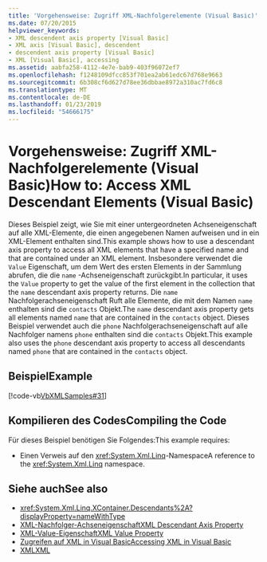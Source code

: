```yaml
---
title: 'Vorgehensweise: Zugriff XML-Nachfolgerelemente (Visual Basic)'
ms.date: 07/20/2015
helpviewer_keywords:
- XML descendent axis property [Visual Basic]
- XML axis [Visual Basic], descendent
- descendent axis property [Visual Basic]
- XML [Visual Basic], accessing
ms.assetid: aabfa258-4112-4e7e-bab9-403f96072ef7
ms.openlocfilehash: f1248109dfcc853f701ea2ab61edc67d768e9663
ms.sourcegitcommit: 6b308cf6d627d78ee36dbbae8972a310ac7fd6c8
ms.translationtype: MT
ms.contentlocale: de-DE
ms.lasthandoff: 01/23/2019
ms.locfileid: "54666175"
---
```

# <a name="how-to-access-xml-descendant-elements-visual-basic"></a><span data-ttu-id="21b6e-102">Vorgehensweise: Zugriff XML-Nachfolgerelemente (Visual Basic)</span><span class="sxs-lookup"><span data-stu-id="21b6e-102">How to: Access XML Descendant Elements (Visual Basic)</span></span>
<span data-ttu-id="21b6e-103">Dieses Beispiel zeigt, wie Sie mit einer untergeordneten Achseneigenschaft auf alle XML-Elemente, die einen angegebenen Namen aufweisen und in ein XML-Element enthalten sind.</span><span class="sxs-lookup"><span data-stu-id="21b6e-103">This example shows how to use a descendant axis property to access all XML elements that have a specified name and that are contained under an XML element.</span></span> <span data-ttu-id="21b6e-104">Insbesondere verwendet die `Value` Eigenschaft, um dem Wert des ersten Elements in der Sammlung abrufen, die die `name` -Achseneigenschaft zurückgibt.</span><span class="sxs-lookup"><span data-stu-id="21b6e-104">In particular, it uses the `Value` property to get the value of the first element in the collection that the `name` descendant axis property returns.</span></span> <span data-ttu-id="21b6e-105">Die `name` Nachfolgerachseneigenschaft Ruft alle Elemente, die mit dem Namen `name` enthalten sind die `contacts` Objekt.</span><span class="sxs-lookup"><span data-stu-id="21b6e-105">The `name` descendant axis property gets all elements named `name` that are contained in the `contacts` object.</span></span> <span data-ttu-id="21b6e-106">Dieses Beispiel verwendet auch die `phone` Nachfolgerachseneigenschaft auf alle Nachfolger namens `phone` enthalten sind die `contacts` Objekt.</span><span class="sxs-lookup"><span data-stu-id="21b6e-106">This example also uses the `phone` descendant axis property to access all descendants named `phone` that are contained in the `contacts` object.</span></span>  
  
## <a name="example"></a><span data-ttu-id="21b6e-107">Beispiel</span><span class="sxs-lookup"><span data-stu-id="21b6e-107">Example</span></span>  
 [!code-vb[VbXMLSamples#31](../../../../visual-basic/language-reference/operators/codesnippet/VisualBasic/how-to-access-xml-descendant-elements_1.vb)]  
  
## <a name="compiling-the-code"></a><span data-ttu-id="21b6e-108">Kompilieren des Codes</span><span class="sxs-lookup"><span data-stu-id="21b6e-108">Compiling the Code</span></span>  
 <span data-ttu-id="21b6e-109">Für dieses Beispiel benötigen Sie Folgendes:</span><span class="sxs-lookup"><span data-stu-id="21b6e-109">This example requires:</span></span>  
  
-   <span data-ttu-id="21b6e-110">Einen Verweis auf den <xref:System.Xml.Linq>-Namespace</span><span class="sxs-lookup"><span data-stu-id="21b6e-110">A reference to the <xref:System.Xml.Linq> namespace.</span></span>  
  
## <a name="see-also"></a><span data-ttu-id="21b6e-111">Siehe auch</span><span class="sxs-lookup"><span data-stu-id="21b6e-111">See also</span></span>
- <xref:System.Xml.Linq.XContainer.Descendants%2A?displayProperty=nameWithType>
- [<span data-ttu-id="21b6e-112">XML-Nachfolger-Achseneigenschaft</span><span class="sxs-lookup"><span data-stu-id="21b6e-112">XML Descendant Axis Property</span></span>](../../../../visual-basic/language-reference/xml-axis/xml-descendant-axis-property.md)
- [<span data-ttu-id="21b6e-113">XML-Value-Eigenschaft</span><span class="sxs-lookup"><span data-stu-id="21b6e-113">XML Value Property</span></span>](../../../../visual-basic/language-reference/xml-axis/xml-value-property.md)
- [<span data-ttu-id="21b6e-114">Zugreifen auf XML in Visual Basic</span><span class="sxs-lookup"><span data-stu-id="21b6e-114">Accessing XML in Visual Basic</span></span>](../../../../visual-basic/programming-guide/language-features/xml/accessing-xml.md)
- [<span data-ttu-id="21b6e-115">XML</span><span class="sxs-lookup"><span data-stu-id="21b6e-115">XML</span></span>](../../../../visual-basic/programming-guide/language-features/xml/index.md)
